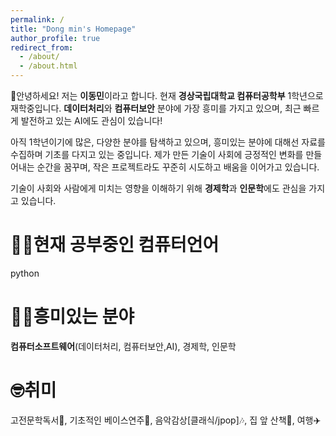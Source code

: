 ```yaml
---
permalink: /
title: "Dong min's Homepage"
author_profile: true
redirect_from: 
  - /about/
  - /about.html
---
```


👋안녕하세요! 저는 **이동민**이라고 합니다. 현재 **경상국립대학교 컴퓨터공학부** 1학년으로 재학중입니다.  **데이터처리**와 **컴퓨터보안** 분야에 가장 흥미를 가지고 있으며, 최근 빠르게 발전하고 있는 AI에도 관심이 있습니다!

아직 1학년이기에 많은, 다양한 분야를 탐색하고 있으며, 흥미있는 분야에 대해선 자료를 수집하며 기초를 다지고 있는 중입니다.
제가 만든 기술이 사회에 긍정적인 변화를 만들어내는 순간을 꿈꾸며, 작은 프로젝트라도 꾸준히 시도하고 배움을 이어가고 있습니다.

기술이 사회와 사람에게 미치는 영향을 이해하기 위해 **경제학**과 **인문학**에도 관심을 가지고 있습니다.

👨‍💻현재 공부중인 컴퓨터언어
======
python

🙋‍♂️흥미있는 분야
======
**컴퓨터소프트웨어**(데이터처리, 컴퓨터보안,AI), 경제학, 인문학

🤓취미
======
고전문학독서📖, 기초적인 베이스연주🎸, 음악감상[클래식/jpop]🎶, 집 앞 산책🚶, 여행✈️
